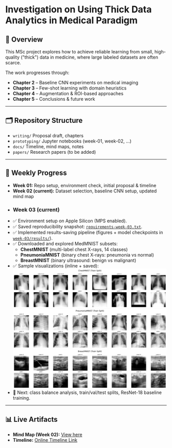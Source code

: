 # Investigation on Using Thick Data Analytics in Medical Paradigm

## 📌 Overview
This MSc project explores how to achieve reliable learning from small, high-quality ("thick") data in medicine, where large labeled datasets are often scarce.  

The work progresses through:  
- **Chapter 2** – Baseline CNN experiments on medical imaging  
- **Chapter 3** – Few-shot learning with domain heuristics  
- **Chapter 4** – Augmentation & ROI-based approaches  
- **Chapter 5** – Conclusions & future work  

---

## 🗂 Repository Structure
- `writing/`  Proposal draft, chapters  
- `prototyping/`  Jupyter notebooks (week-01, week-02, …)  
- `docs/` Timeline, mind maps, notes  
- `papers/` Research papers (to be added)  

---

## 📆 Weekly Progress
- **Week 01:** Repo setup, environment check, initial proposal & timeline  
- **Week 02 (current):** Dataset selection, baseline CNN setup, updated mind map  
- ### Week 03 (current)
- ✅ Environment setup on Apple Silicon (MPS enabled).
- ✅ Saved reproducibility snapshot: [`requirements-week-03.txt`](prototyping/week-03/requirements-week-03.txt).
- ✅ Implemented results-saving pipeline (figures + model checkpoints in [`week-03/results/`](prototyping/week-03/results/)).
- ✅ Downloaded and explored MedMNIST subsets:
  - **ChestMNIST** (multi-label chest X-rays, 14 classes)  
  - **PneumoniaMNIST** (binary chest X-rays: pneumonia vs normal)  
  - **BreastMNIST** (binary ultrasound: benign vs malignant)  
- ✅ Sample visualizations (inline + saved):  
  ![ChestMNIST samples](prototyping/week-03/results/chestmnist_samples.png)  
  ![PneumoniaMNIST samples](prototyping/week-03/results/pneumoniamnist_samples.png)  
  ![BreastMNIST samples](prototyping/week-03/results/breastmnist_samples.png)  
- 🔄 Next: class balance analysis, train/val/test splits, ResNet-18 baseline training.


---

## 📊 Live Artifacts
- **Mind Map (Week 02):** [View here](docs/mindmap/Week-02-MindMap.jpg)  
- **Timeline:** [Online Timeline Link](https://lucid.app/lucidspark/2fad6656-20b7-4f39-a95c-0990db562e5e/edit?view_items=5RZRUojyXmSD%2C5RZRQqoXsTRC%2C5RZR4vbKYD9q%2C5RZRbRlaxj-w%2Coh0R6rOm6Mg0%2C5RZRdNYzQt86%2CX2ZRJQ0Knb8I%2C69ZRS7SA1n7E%2Co~ZR4xZhlQup%2CKa0Rzc64HLAM%2C5RZR59mqLbCg%2Cd-ZRYgiCt_EP%2Cs-ZRtzfBb6Rc%2C7a0RKooJqp19%2Cx~ZRLVxTPDd7&invitationId=inv_921d1c01-e7e2-4348-804a-78b9fd5b8787)  

